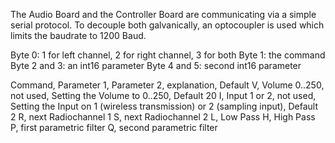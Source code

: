 The Audio Board and the Controller Board are communicating via a simple serial protocol. 
To decouple both galvanically, an optocoupler is used which limits the baudrate to 1200 Baud.

Byte 0: 1 for left channel, 2 for right channel, 3 for both
Byte 1: the command
Byte 2 and 3: an int16 parameter
Byte 4 and 5: second int16 parameter

Command, Parameter 1, Parameter 2, explanation, Default
V, Volume 0..250, not used, Setting the Volume to 0..250, Default 20
I, Input 1 or 2, not used, Setting the Input on 1 (wireless transmission) or 2 (sampling input), Default 2
R, next Radiochannel 1
S, next Radiochannel 2
L, Low Pass
H, High Pass
P, first parametric filter
Q, second parametric filter
